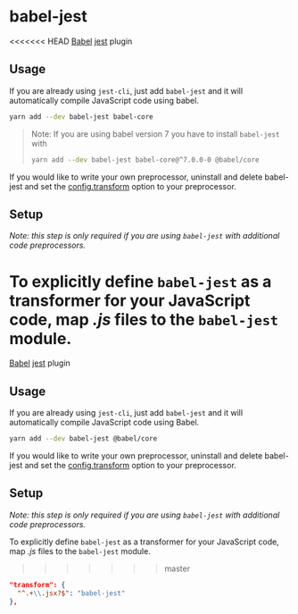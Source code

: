# babel-jest

<<<<<<< HEAD
[Babel](https://github.com/babel/babel) [jest](https://github.com/facebook/jest)
plugin

## Usage

If you are already using `jest-cli`, just add `babel-jest` and it will
automatically compile JavaScript code using babel.

```bash
yarn add --dev babel-jest babel-core
```

> Note: If you are using babel version 7 you have to install `babel-jest` with
>
> ```bash
> yarn add --dev babel-jest babel-core@^7.0.0-0 @babel/core
> ```

If you would like to write your own preprocessor, uninstall and delete
babel-jest and set the
[config.transform](http://facebook.github.io/jest/docs/configuration.html#transform-object-string-string)
option to your preprocessor.

## Setup

_Note: this step is only required if you are using `babel-jest` with additional
code preprocessors._

To explicitly define `babel-jest` as a transformer for your JavaScript code, map
_.js_ files to the `babel-jest` module.
=======
[Babel](https://github.com/babel/babel) [jest](https://github.com/facebook/jest) plugin

## Usage

If you are already using `jest-cli`, just add `babel-jest` and it will automatically compile JavaScript code using Babel.

```bash
yarn add --dev babel-jest @babel/core
```

If you would like to write your own preprocessor, uninstall and delete babel-jest and set the [config.transform](https://jestjs.io/docs/configuration#transform-object-string-string) option to your preprocessor.

## Setup

_Note: this step is only required if you are using `babel-jest` with additional code preprocessors._

To explicitly define `babel-jest` as a transformer for your JavaScript code, map _.js_ files to the `babel-jest` module.
>>>>>>> master

```json
"transform": {
  "^.+\\.jsx?$": "babel-jest"
},
```

